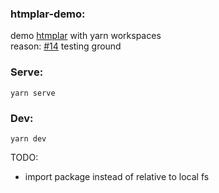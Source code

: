 ### htmplar-demo:

demo [htmplar](https://github.com/adidas/htmplar) with yarn workspaces  
reason: [#14](https://github.com/D10221/htmplar/tree/%2314) testing ground 

### Serve:
```
yarn serve
```
### Dev:
```
yarn dev
```

TODO: 
- import package instead of relative to local fs